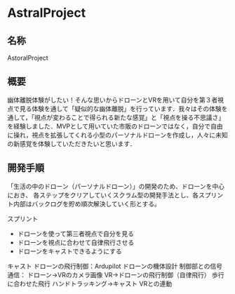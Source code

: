 # AstralProject

## 名称

AstoralProject

## 概要

幽体離脱体験がしたい！そんな思いからドローンとVRを用いて自分を第３者視点で見る体験を通して「疑似的な幽体離脱」を行っています．我々はその体験を通して，「視点が変わることで得られる新たな感覚」と「視点を操る不思議さ」を経験しました．MVPとして用いていた市販のドローンではなく，自分で自由に操れ，視点を拡張してくれる小型のパーソナルドローンを作成し，人々に未知の新感覚を体験していただきたいと思います．

## 開発手順
「生活の中のドローン（パーソナルドローン）」の開発のため、ドローンを中心におき、
各ステップをクリアしていくスクラム型の開発手法とし、各スプリント内部はバックログを貯め順次解決していく形とする。

スプリント
- ドローンを使って第三者視点で自分を見る
- ドローンを視点に合わせて自律飛行させる
- ドローンをキャストできるようにする


キャスト
ドローンの飛行制御：Ardupilot
ドローンの機体設計
制御部との信号通信：
ドローン→VRのカメラ画像
VR→ドローンの飛行制御（自律飛行）
歩行に合わせた飛行
ハンドトラッキング→キャスト
VRとの連動
